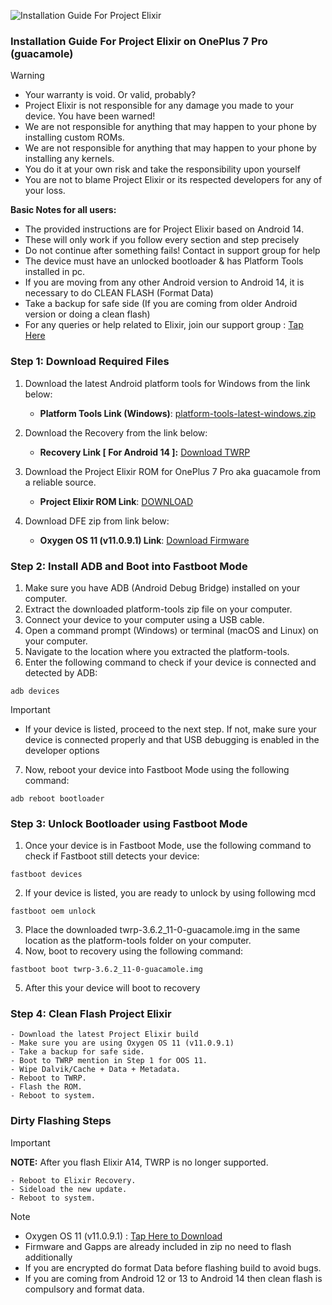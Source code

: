 ![Installation Guide For Project Elixir](https://i.imgur.com/42LxtAl.png)

### Installation Guide For Project Elixir on OnePlus 7 Pro (guacamole)

> [!Warning]
> * Your warranty is void. Or valid, probably?
> * Project Elixir is not responsible for any damage you made to your device. You have been warned!
> * We are not responsible for anything that may happen to your phone by installing custom ROMs.
> * We are not responsible for anything that may happen to your phone by installing any kernels.
> * You do it at your own risk and take the responsibility upon yourself
> * You are not to blame Project Elixir or its respected developers for any of your loss.
>
> **Basic Notes for all users:**  
> * The provided instructions are for Project Elixir based on Android 14.
> * These will only work if you follow every section and step precisely
> * Do not continue after something fails! Contact in support group for help
> * The device must have an unlocked bootloader & has Platform Tools installed in pc.
> * If you are moving from any other Android version to Android 14, it is necessary to do CLEAN FLASH (Format Data)
> * Take a backup for safe side (If you are coming from older Android version or doing a clean flash)
> * For any queries or help related to Elixir, join our support group : [Tap Here](https://telegram.me/Elixir_Discussion)  

### Step 1: Download Required Files
1. Download the latest Android platform tools for Windows from the link below:
   - **Platform Tools Link (Windows)**: [platform-tools-latest-windows.zip](https://dl.google.com/android/repository/platform-tools-latest-windows.zip)

2. Download the Recovery from the link below:
   - **Recovery Link [ For Android 14 ]:** [Download TWRP](https://dl.twrp.me/guacamole/twrp-3.6.2_11-0-guacamole.img.html)

3. Download the Project Elixir ROM for OnePlus 7 Pro aka guacamole from a reliable source.
   - **Project Elixir ROM Link**: [DOWNLOAD](https://projectelixiros.com/device/guacamole)

4. Download DFE zip from link below:
   - **Oxygen OS 11 (v11.0.9.1) Link**: [Download Firmware](https://sourceforge.net/projects/evolutionx-guacamole/files/firmware_oneplus7pro.zip/download)

### Step 2: Install ADB and Boot into Fastboot Mode
1. Make sure you have ADB (Android Debug Bridge) installed on your computer. 
2. Extract the downloaded platform-tools zip file on your computer.
3. Connect your device to your computer using a USB cable.
4. Open a command prompt (Windows) or terminal (macOS and Linux) on your computer.
5. Navigate to the location where you extracted the platform-tools.
6. Enter the following command to check if your device is connected and detected by ADB:
```
adb devices
```

> [!Important]
> - If your device is listed, proceed to the next step. If not, make sure your device is connected properly and that USB debugging is enabled in the developer options

7. Now, reboot your device into Fastboot Mode using the following command:
```
adb reboot bootloader
```

### Step 3: Unlock Bootloader using Fastboot Mode
1. Once your device is in Fastboot Mode, use the following command to check if Fastboot still detects your device:
```
fastboot devices
```
2. If your device is listed, you are ready to unlock by using following mcd
```
fastboot oem unlock
```
3. Place the downloaded twrp-3.6.2_11-0-guacamole.img in the same location as the platform-tools folder on your computer.
4. Now, boot to recovery using the following command:
```
fastboot boot twrp-3.6.2_11-0-guacamole.img
```
5. After this your device will boot to recovery


### Step 4: Clean Flash Project Elixir 
```
- Download the latest Project Elixir build
- Make sure you are using Oxygen OS 11 (v11.0.9.1)
- Take a backup for safe side.
- Boot to TWRP mention in Step 1 for OOS 11. 
- Wipe Dalvik/Cache + Data + Metadata.
- Reboot to TWRP.
- Flash the ROM.
- Reboot to system.
```

### Dirty Flashing Steps

> [!Important]
> **NOTE:** After you flash Elixir A14, TWRP is no longer supported.

```
- Reboot to Elixir Recovery.
- Sideload the new update.
- Reboot to system.
```

> [!Note]
> - Oxygen OS 11 (v11.0.9.1) : [Tap Here to Download](https://sourceforge.net/projects/evolutionx-guacamole/files/firmware_oneplus7pro.zip/download)
> - Firmware and Gapps are already included in zip no need to flash additionally
> - If you are encrypted do format Data before flashing build to avoid bugs.
> - If you are coming from Android 12 or 13 to Android 14 then clean flash is compulsory and format data.
